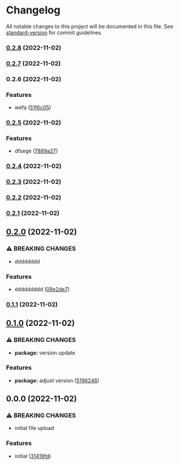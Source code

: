 # Changelog

All notable changes to this project will be documented in this file. See [standard-version](https://github.com/conventional-changelog/standard-version) for commit guidelines.

### [0.2.8](https://github.com/rkdud007/wncg-changelog-test/compare/v0.2.7...v0.2.8) (2022-11-02)

### [0.2.7](https://github.com/rkdud007/wncg-changelog-test/compare/v0.2.6...v0.2.7) (2022-11-02)

### 0.2.6 (2022-11-02)


### Features

* wefa ([51f6c05](https://github.com/rkdud007/wncg-changelog-test/commit/51f6c05beb08d17e3b31d8e1050774634060a8a2))

### [0.2.5](https://github.com/rkdud007/wncg-changelog-test/compare/v0.2.4...v0.2.5) (2022-11-02)


### Features

* dfsege ([7889a27](https://github.com/rkdud007/wncg-changelog-test/commit/7889a27340fe682b0323a310fad8d31b0a2525c0))

### [0.2.4](https://github.com/rkdud007/wncg-changelog-test/compare/v0.2.3...v0.2.4) (2022-11-02)

### [0.2.3](https://github.com/rkdud007/wncg-changelog-test/compare/v0.2.2...v0.2.3) (2022-11-02)

### [0.2.2](https://github.com/rkdud007/wncg-changelog-test/compare/v0.2.1...v0.2.2) (2022-11-02)

### [0.2.1](https://github.com/rkdud007/wncg-changelog-test/compare/v0.2.0...v0.2.1) (2022-11-02)

## [0.2.0](https://github.com/rkdud007/wncg-changelog-test/compare/v0.1.1...v0.2.0) (2022-11-02)


### ⚠ BREAKING CHANGES

* dddddddd

### Features

* ddddddddd ([09e2de7](https://github.com/rkdud007/wncg-changelog-test/commit/09e2de785bb95cc107c418e3804664121eb23688))

### [0.1.1](https://github.com/rkdud007/wncg-changelog-test/compare/v0.1.0...v0.1.1) (2022-11-02)

## [0.1.0](https://github.com/rkdud007/wncg-changelog-test/compare/v0.0.0...v0.1.0) (2022-11-02)


### ⚠ BREAKING CHANGES

* **package:** version update

### Features

* **package:** adjust version ([5196246](https://github.com/rkdud007/wncg-changelog-test/commit/51962461ba9d90766e4bd4ae59e6fa9f2b1e4c3a))

## 0.0.0 (2022-11-02)


### ⚠ BREAKING CHANGES

* initial file upload

### Features

* initial ([31419fd](https://github.com/rkdud007/wncg-changelog-test/commit/31419fd2a0ba871ee7ba4a5415e8117c362a04c3))
